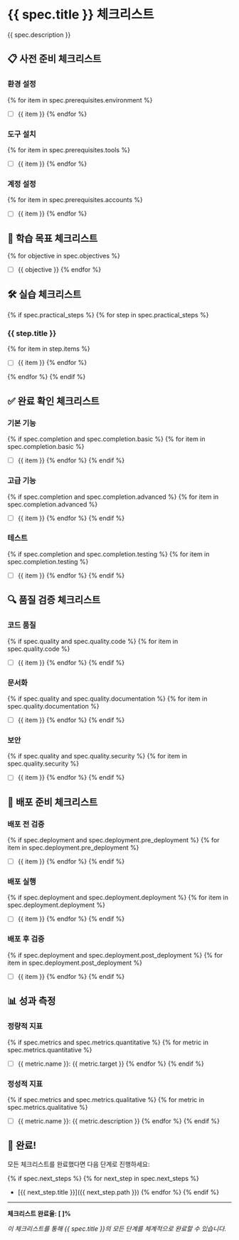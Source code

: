 # {{ spec.title }} 체크리스트

{{ spec.description }}

## 📋 사전 준비 체크리스트

### 환경 설정
{% for item in spec.prerequisites.environment %}
- [ ] {{ item }}
{% endfor %}

### 도구 설치
{% for item in spec.prerequisites.tools %}
- [ ] {{ item }}
{% endfor %}

### 계정 설정
{% for item in spec.prerequisites.accounts %}
- [ ] {{ item }}
{% endfor %}

## 🎯 학습 목표 체크리스트

{% for objective in spec.objectives %}
- [ ] {{ objective }}
{% endfor %}

## 🛠️ 실습 체크리스트

{% if spec.practical_steps %}
{% for step in spec.practical_steps %}
### {{ step.title }}

{% for item in step.items %}
- [ ] {{ item }}
{% endfor %}

{% endfor %}
{% endif %}

## ✅ 완료 확인 체크리스트

### 기본 기능
{% if spec.completion and spec.completion.basic %}
{% for item in spec.completion.basic %}
- [ ] {{ item }}
{% endfor %}
{% endif %}

### 고급 기능
{% if spec.completion and spec.completion.advanced %}
{% for item in spec.completion.advanced %}
- [ ] {{ item }}
{% endfor %}
{% endif %}

### 테스트
{% if spec.completion and spec.completion.testing %}
{% for item in spec.completion.testing %}
- [ ] {{ item }}
{% endfor %}
{% endif %}

## 🔍 품질 검증 체크리스트

### 코드 품질
{% if spec.quality and spec.quality.code %}
{% for item in spec.quality.code %}
- [ ] {{ item }}
{% endfor %}
{% endif %}

### 문서화
{% if spec.quality and spec.quality.documentation %}
{% for item in spec.quality.documentation %}
- [ ] {{ item }}
{% endfor %}
{% endif %}

### 보안
{% if spec.quality and spec.quality.security %}
{% for item in spec.quality.security %}
- [ ] {{ item }}
{% endfor %}
{% endif %}

## 🚀 배포 준비 체크리스트

### 배포 전 검증
{% if spec.deployment and spec.deployment.pre_deployment %}
{% for item in spec.deployment.pre_deployment %}
- [ ] {{ item }}
{% endfor %}
{% endif %}

### 배포 실행
{% if spec.deployment and spec.deployment.deployment %}
{% for item in spec.deployment.deployment %}
- [ ] {{ item }}
{% endfor %}
{% endif %}

### 배포 후 검증
{% if spec.deployment and spec.deployment.post_deployment %}
{% for item in spec.deployment.post_deployment %}
- [ ] {{ item }}
{% endfor %}
{% endif %}

## 📊 성과 측정

### 정량적 지표
{% if spec.metrics and spec.metrics.quantitative %}
{% for metric in spec.metrics.quantitative %}
- [ ] {{ metric.name }}: {{ metric.target }}
{% endfor %}
{% endif %}

### 정성적 지표
{% if spec.metrics and spec.metrics.qualitative %}
{% for metric in spec.metrics.qualitative %}
- [ ] {{ metric.name }}: {{ metric.description }}
{% endfor %}
{% endif %}

## 🎉 완료!

모든 체크리스트를 완료했다면 다음 단계로 진행하세요:

{% if spec.next_steps %}
{% for next_step in spec.next_steps %}
- [{{ next_step.title }}]({{ next_step.path }})
{% endfor %}
{% endif %}

---

**체크리스트 완료율: [ ]%**

*이 체크리스트를 통해 {{ spec.title }}의 모든 단계를 체계적으로 완료할 수 있습니다.*